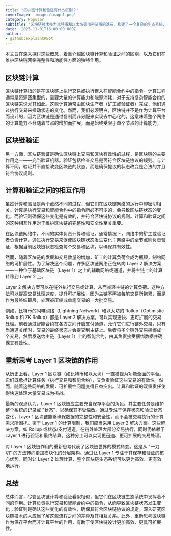 ```yaml
---
title: "区块链计算和验证有什么区别？"
coverImage: 'images/image1.png'
category: Popular
subtitle: '区块链技术作为比特币和以太坊等加密货币的基石，构建了一个复杂的生态系统，其有效运行依赖于众多复杂的过程。其中两个核心过程是计算和验证，尽管它们看似相似，但在区块链生态系统中，它们分别发挥着不同的作用。'
date: '2023-11-01T16:00:00.000Z'
author: 
- github:explainCKBot
---
```


本文旨在深入探讨这些概念，着重介绍区块链计算和验证之间的区别，以及它们在维护区块链网络完整性和功能性方面的独特作用。




## 区块链计算

区块链计算指的是在区块链上执行交易或执行嵌入在智能合约中的指令。计算过程通常是资源密集型的，需要大量的计算能力和能源消耗，对于支持复杂智能合约的区块链来说尤其如此。这些计算通常由区块生产者（矿工或验证者）完成，他们通过执行交易来推动状态的变化。然而，我们必须明白，区块链并不是作为计算平台而设计的，因为区块链是通过复制而非分配来实现去中心化的，这意味着整个网络的计算能力不会随着节点的增加而扩展，而是始终受限于单个节点的计算能力。



## 区块链验证

另一方面，区块链验证是确认区块链上交易和区块有效性的过程，是区块链的主要作用之一——充当验证机器。验证包括检查交易是否符合区块链协议的规则。与计算不同，验证并不直接改变区块链的状态，而是确保提议的状态改变是合法的并且符合协议规则。



## 计算和验证之间的相互作用

虽然计算和验证是两个截然不同的过程，但它们在区块链网络的运行中却密切相关。计算是执行交易和智能合约中的指令所必不可少的，会导致区块链状态的变化。而验证则确保这些变化是有效的，并符合区块链协议的规则。计算和验证之间的这种相互作用对于维护区块链的完整性和安全性至关重要。

在区块链网络中，不同的实体负责计算和验证。通常情况下，网络中的矿工或验证者负责计算，通过执行交易来促使区块链状态发生变化；网络中的全节点则负责验证，根据当前区块链状态检查每个交易和区块，以确保其有效性。

然而，随着区块链的发展和交易数量的增加，矿工的计算负荷会成为瓶颈，制约网络的可扩展性。为了解决这个问题，许多区块链网络正在转向 Layer 2 解决方案——一种位于基础区块链（Layer 1）之上的辅助网络或通道，并将主链上的计算转移到 Layer 2 上。

Layer 2 解决方案可以在链外执行交易或计算，从而减轻主链的计算负荷。这种方法可以提高交易处理速度，提升可扩展性，因为主链不再被每笔交易所拖累，而是作为最终结算层，处理被压缩成单笔交易的一大批交易。

例如，比特币的闪电网络（Lightning Network）和以太坊的 Rollup（Optimistic Rollup 和 ZK Rollup）都是 Layer 2 解决方案，可以实现更快、更可扩展的交易处理。前者通过智能合约在各方之间开启支付通道，允许它们进行链外交易，只有当通道关闭时，交易的最终状态才会提交到主链上。后者将多个链外交易捆绑成一个交易，然后发送给主链（Layer 1）上的智能合约，由其负责接受捆绑数据并确保其有效性。



## 重新思考 Layer 1 区块链的作用

从历史上看，Layer 1 区块链（如比特币和以太坊）一直被视为功能全面的平台。它们既承担计算任务（执行交易和智能合约），又负责验证这些交易的有效性。然而，随着这些网络的发展，可扩展性问题变得日益突出。计算和验证的双重责任使得快速处理大量交易成为挑战。

最新的观点认为，Layer 1 区块链应主要充当保存平台的角色。其主要任务是维护整个系统的记录或 "状态"，以确保其不受篡改。通过专注于保存状态和验证状态变化，Layer 1 区块链能够确保数据的完整性和安全性，而不会被交易执行的计算需求所困扰。鉴于 Layer 1 的计算限制，我们应当采用 Layer 2 解决方案。这些解决方案，如 Rollup 或状态/支付通道，在链外处理大部分交易执行，同时仍依赖于 Layer 1 进行验证和最终结算。这种分工可以实现更迅速、更可扩展的交易处理。

对 Layer 1 区块链作用的重新思考代表了区块链世界的模式转变。这是从 "一刀切" 的方法转向更加模块化的分层架构。通过让 Layer 1 专注于其保存和验证的核心优势，同时让 Layer 2 处理计算，整个区块链生态系统可以更为高效、更有效地运行。




## 总结

总体而言，尽管区块链计算和验证看似相似，但它们在区块链生态系统中发挥着不同的作用。计算负责执行交易和智能合约中的指令，从而导致区块链状态发生变化；验证则是确认这些变化的有效性，确保其符合区块链协议的规定。深入研究区块链技术的人应当了解这些流程之间的差异及其相互关系。此外，重新思考区块链作为保存平台而非计算平台的作用，有助于使区块链设计更加高效、更具可扩展性。

